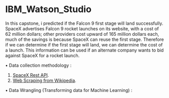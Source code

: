 # IBM_Watson_Studio

In this capstone, i predicted if the Falcon 9 first stage will land successfully. 
SpaceX advertises Falcon 9 rocket launches on its website, with a cost of 62 million dollars; other providers cost upward of 165 million dollars each, much of the savings is because SpaceX can reuse the first stage. 
Therefore if we can determine if the first stage will land, we can determine the cost of a launch. This information can be used if an alternate company wants to bid against SpaceX for a rocket launch.


• Data collection methodology :
1. [SpaceX Rest API](https://github.com/JennyferWAN/IBM-Data-Science-Capstone-Project-Space-X/blob/eba362f42ea6271dde28a737e768e4856e5ff41d/Data%20Collection%20API.ipynb).
2. [Web Scraping from Wikipedia](https://github.com/JennyferWAN/IBM-Data-Science-Capstone-Project-Space-X/blob/eba362f42ea6271dde28a737e768e4856e5ff41d/Data%20Collection%20with%20Web%20Scraping.ipynb).

• Data Wrangling (Transforming data for Machine Learning) :
